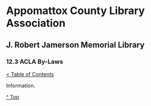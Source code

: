 [0]: ../README.md
[12.3]: acla-by-laws.md

# Appomattox County Library Association
## J. Robert Jamerson Memorial Library
### 12.3 ACLA By-Laws
[< Table of Contents][0]

Information.

[^ Top][12.3]
